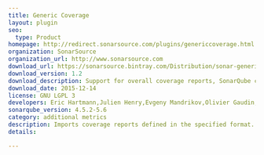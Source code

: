 ```yaml
---
title: Generic Coverage
layout: plugin
seo: 
  type: Product
homepage: http://redirect.sonarsource.com/plugins/genericcoverage.html
organization: SonarSource
organization_url: http://www.sonarsource.com
download_url: https://sonarsource.bintray.com/Distribution/sonar-generic-coverage/sonar-generic-coverage-plugin-1.2.jar
download_version: 1.2
download_description: Support for overall coverage reports, SonarQube compatibility changed to 4.5.2
download_date: 2015-12-14
license: GNU LGPL 3
developers: Eric Hartmann,Julien Henry,Evgeny Mandrikov,Olivier Gaudin,Simon Brandhof
sonarqube_version: 4.5.2-5.6
category: additional metrics
description: Imports coverage reports defined in the specified format. Coverage applied to files of any language.
details: 

---
```

